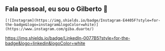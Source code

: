 ## Fala pessoal, eu sou o Gilberto 👋
	[![Instagram](https://img.shields.io/badge/Instagram-E4405F?style=for-the-badge&logo=instagram&logoColor=white)](https://www.instagram.com/giba.duarte/)
 https://img.shields.io/badge/LinkedIn-0077B5?style=for-the-badge&logo=linkedin&logoColor=white
<!--
**GilbertoDDSF/GilbertoDDSF** is a ✨ _special_ ✨ repository because its `README.md` (this file) appears on your GitHub profile.

Here are some ideas to get you started:

- 🔭 I’m currently working on ...
- 🌱 I’m currently learning ...
- 👯 I’m looking to collaborate on ...
- 🤔 I’m looking for help with ...
- 💬 Ask me about ...
- 📫 How to reach me: ...
- 😄 Pronouns: ...
- ⚡ Fun fact: ...
-->

